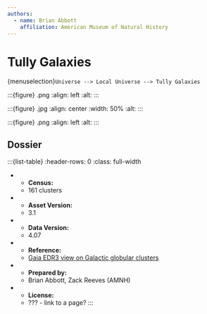 ```yaml
---
authors:
  - name: Brian Abbott
    affiliation: American Museum of Natural History
---
```



# Tully Galaxies

{menuselection}`Universe --> Local Universe --> Tully Galaxies`




:::{figure} .png
:align: left
:alt: 
:::





:::{figure} .jpg
:align: center
:width: 50%
:alt: 
:::






:::{figure} .png
:align: left
:alt: 
:::







## Dossier
:::{list-table}
:header-rows: 0
:class: full-width

* - **Census:**
  - 161 clusters
* - **Asset Version:**
  - 3.1
* - **Data Version:**
  - 4.07
* - **Reference:**
  - [Gaia EDR3 view on Galactic globular clusters](https://doi.org/10.1093/mnras/stab1475)
* - **Prepared by:**
  - Brian Abbott, Zack Reeves (AMNH)
* - **License:**
  - ??? - link to a page?
:::